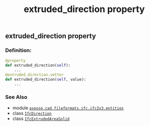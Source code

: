 ﻿---
title: extruded_direction property
second_title: Aspose.CAD for Python via .NET API References
description: 
type: docs
weight: 60
url: /python-net/aspose.cad.fileformats.ifc.ifc2x3.entities/ifcextrudedareasolid/extruded_direction/
is_root: false
---

## extruded_direction property

### Definition:
```python
@property
def extruded_direction(self):
    ...
@extruded_direction.setter
def extruded_direction(self, value):
    ...
```

### See Also
* module [`aspose.cad.fileformats.ifc.ifc2x3.entities`](../../)
* class [`IfcDirection`](/cad/python-net/aspose.cad.fileformats.ifc.ifc2x3.entities/ifcdirection)
* class [`IfcExtrudedAreaSolid`](/cad/python-net/aspose.cad.fileformats.ifc.ifc2x3.entities/ifcextrudedareasolid)
